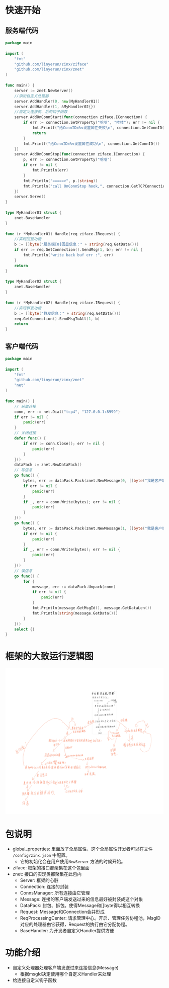 # 快速开始

## 服务端代码

```go
package main

import (
	"fmt"
	"github.com/linyerun/zinx/ziface"
	"github.com/linyerun/zinx/znet"
)

func main() {
	server := znet.NewServer()
	//添加自定义处理器
	server.AddHandler(0, new(MyHandler01))
	server.AddHandler(1, &MyHandler02{})
	//自定义连接前、后的钩子函数
	server.AddOnConnStart(func(connection ziface.IConnection) {
		if err := connection.SetProperty("哈哈", "哇哇"); err != nil {
			fmt.Printf("给ConnID=%v设置属性失败\n", connection.GetConnID())
			return
		}
		fmt.Printf("给ConnID=%v设置属性成功\n", connection.GetConnID())
	})
	server.AddOnConnStop(func(connection ziface.IConnection) {
		p, err := connection.GetProperty("哈哈")
		if err != nil {
			fmt.Println(err)
		}
		fmt.Println("=====>", p.(string))
		fmt.Println("call OnConnStop hook,", connection.GetTCPConnection().RemoteAddr(), "stop")
	})
	server.Serve()
}

type MyHandler01 struct {
	znet.BaseHandler
}

func (r *MyHandler01) Handle(req ziface.IRequest) {
	//实现回显功能
	b := []byte("服务端[0]回显信息：" + string(req.GetData()))
	if err := req.GetConnection().SendMsg(1, b); err != nil {
		fmt.Println("write back buf err :", err)
	}
	return
}

type MyHandler02 struct {
	znet.BaseHandler
}

func (r *MyHandler02) Handle(req ziface.IRequest) {
	//实现群发功能
	b := []byte("群发信息：" + string(req.GetData()))
	req.GetConnection().SendMsgToAll(1, b)
	return
}
```

## 客户端代码

```go
package main

import (
	"fmt"
	"github.com/linyerun/zinx/znet"
	"net"
)

func main() {
	// 获取连接
	conn, err := net.Dial("tcp4", "127.0.0.1:8999")
	if err != nil {
		panic(err)
	}
	// 关闭连接
	defer func() {
		if err := conn.Close(); err != nil {
			panic(err)
		}
	}()
	dataPack := znet.NewDataPack()
	// 写信息
	go func() {
		bytes, err := dataPack.Pack(znet.NewMessage(0, []byte("我是客户端,服务端你好")))
		if err != nil {
			panic(err)
		}
		if _, err = conn.Write(bytes); err != nil {
			panic(err)
		}
	}()
	go func() {
		bytes, err := dataPack.Pack(znet.NewMessage(1, []byte("我是客户端,服务端你好哇")))
		if err != nil {
			panic(err)
		}
		if _, err = conn.Write(bytes); err != nil {
			panic(err)
		}
	}()
	// 读信息
	go func() {
		for {
			message, err := dataPack.Unpack(conn)
			if err != nil {
				panic(err)
			}
			fmt.Println(message.GetMsgId(), message.GetDataLen())
			fmt.Println(string(message.GetData()))
		}
	}()
	select {}
}
```

# 框架的大致运行逻辑图

![img.png](img.png)
# 包说明
- global_properties: 里面放了全局属性，这个全局属性开发者可以在文件 `/config/zinx.json` 中配置。
  - 它的初始化会在用户使用`NewServer` 方法的时候开始。
- ziface: 框架的接口都聚集在这个包里面
- znet: 接口的实现类都聚集在此包内
  - Server: 框架的心脏
  - Connection: 连接的封装
  - ConnsManager: 所有连接由它管理
  - Message: 连接的客户端发送过来的信息最好被封装成这个对象
  - DataPack: 封包、拆包。使得Message和[]byte得以相互转换
  - Request: Message和Connection合并形成
  - ReqProcessingCenter: 请求管理中心。开启、管理任务协程池，MsgID对应的处理器由它获得，Request的执行由它分配协程。
  - BaseHandler: 为开发者自定义Handler提供方便

# 功能介绍
- 自定义处理器处理客户端发送过来连接信息(Message)
  - 根据msgId决定使用哪个自定义Handler来处理
- 给连接自定义钩子函数
